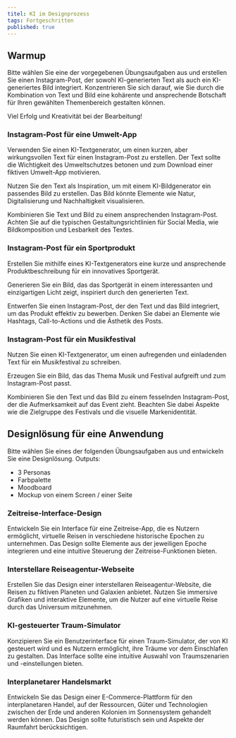 ```yaml
---
titel: KI im Designprozess
tags: Fortgeschritten
published: true
---
```


## Warmup
Bitte wählen Sie eine der vorgegebenen Übungsaufgaben aus und erstellen Sie einen Instagram-Post, der sowohl KI-generierten Text als auch ein KI-generiertes Bild integriert. Konzentrieren Sie sich darauf, wie Sie durch die Kombination von Text und Bild eine kohärente und ansprechende Botschaft für Ihren gewählten Themenbereich gestalten können.

Viel Erfolg und Kreativität bei der Bearbeitung!

### Instagram-Post für eine Umwelt-App
Verwenden Sie einen KI-Textgenerator, um einen kurzen, aber wirkungsvollen Text für einen Instagram-Post zu erstellen. Der Text sollte die Wichtigkeit des Umweltschutzes betonen und zum Download einer fiktiven Umwelt-App motivieren.

Nutzen Sie den Text als Inspiration, um mit einem KI-Bildgenerator ein passendes Bild zu erstellen. Das Bild könnte Elemente wie Natur, Digitalisierung und Nachhaltigkeit visualisieren.

Kombinieren Sie Text und Bild zu einem ansprechenden Instagram-Post. Achten Sie auf die typischen Gestaltungsrichtlinien für Social Media, wie Bildkomposition und Lesbarkeit des Textes.

### Instagram-Post für ein Sportprodukt
Erstellen Sie mithilfe eines KI-Textgenerators eine kurze und ansprechende Produktbeschreibung für ein innovatives Sportgerät.

Generieren Sie ein Bild, das das Sportgerät in einem interessanten und einzigartigen Licht zeigt, inspiriert durch den generierten Text.

Entwerfen Sie einen Instagram-Post, der den Text und das Bild integriert, um das Produkt effektiv zu bewerben. Denken Sie dabei an Elemente wie Hashtags, Call-to-Actions und die Ästhetik des Posts.

### Instagram-Post für ein Musikfestival
Nutzen Sie einen KI-Textgenerator, um einen aufregenden und einladenden Text für ein Musikfestival zu schreiben.

Erzeugen Sie ein Bild, das das Thema Musik und Festival aufgreift und zum Instagram-Post passt.

Kombinieren Sie den Text und das Bild zu einem fesselnden Instagram-Post, der die Aufmerksamkeit auf das Event zieht. Beachten Sie dabei Aspekte wie die Zielgruppe des Festivals und die visuelle Markenidentität.


## Designlösung für eine Anwendung
Bitte wählen Sie eines der folgenden Übungsaufgaben aus und entwickeln Sie eine Designlösung.
Outputs:
- 3 Personas
- Farbpalette
- Moodboard
- Mockup von einem Screen / einer Seite

### Zeitreise-Interface-Design 
Entwickeln Sie ein Interface für eine Zeitreise-App, die es Nutzern ermöglicht, virtuelle Reisen in verschiedene historische Epochen zu unternehmen. Das Design sollte Elemente aus der jeweiligen Epoche integrieren und eine intuitive Steuerung der Zeitreise-Funktionen bieten. 

### Interstellare Reiseagentur-Webseite 
Erstellen Sie das Design einer interstellaren Reiseagentur-Website, die Reisen zu fiktiven Planeten und Galaxien anbietet. Nutzen Sie immersive Grafiken und interaktive Elemente, um die Nutzer auf eine virtuelle Reise durch das Universum mitzunehmen.

### KI-gesteuerter Traum-Simulator 
Konzipieren Sie ein Benutzerinterface für einen Traum-Simulator, der von KI gesteuert wird und es Nutzern ermöglicht, ihre Träume vor dem Einschlafen zu gestalten. Das Interface sollte eine intuitive Auswahl von Traumszenarien und -einstellungen bieten.

### Interplanetarer Handelsmarkt 
Entwickeln Sie das Design einer E-Commerce-Plattform für den interplanetaren Handel, auf der Ressourcen, Güter und Technologien zwischen der Erde und anderen Kolonien im Sonnensystem gehandelt werden können. Das Design sollte futuristisch sein und Aspekte der Raumfahrt berücksichtigen. 


